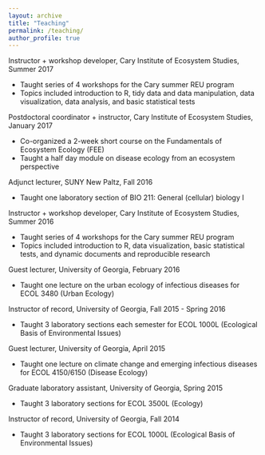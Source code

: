 ```yaml
---
layout: archive
title: "Teaching"
permalink: /teaching/
author_profile: true
---
```


Instructor + workshop developer, Cary Institute of Ecosystem Studies, Summer 2017
* Taught series of 4 workshops for the Cary summer REU program
* Topics included introduction to R, tidy data and data manipulation, data visualization, data analysis, and basic statistical tests

Postdoctoral coordinator + instructor, Cary Institute of Ecosystem Studies, January 2017
* Co-organized a 2-week short course on the Fundamentals of Ecosystem Ecology (FEE)
* Taught a half day module on disease ecology from an ecosystem perspective

Adjunct lecturer, SUNY New Paltz, Fall 2016
* Taught one laboratory section of BIO 211: General (cellular) biology I

Instructor + workshop developer, Cary Institute of Ecosystem Studies, Summer 2016
* Taught series of 4 workshops for the Cary summer REU program
* Topics included introduction to R, data visualization, basic statistical tests, and dynamic documents and reproducible research

Guest lecturer, University of Georgia, February 2016
* Taught one lecture on the urban ecology of infectious diseases for ECOL 3480 (Urban Ecology)

Instructor of record, University of Georgia, Fall 2015 - Spring 2016
* Taught 3 laboratory sections each semester for ECOL 1000L (Ecological Basis of Environmental Issues)

Guest lecturer, University of Georgia, April 2015
* Taught one lecture on climate change and emerging infectious diseases for ECOL 4150/6150 (Disease Ecology)

Graduate laboratory assistant, University of Georgia, Spring 2015
* Taught 3 laboratory sections for ECOL 3500L (Ecology)

Instructor of record, University of Georgia, Fall 2014
* Taught 3 laboratory sections for ECOL 1000L (Ecological Basis of Environmental Issues)
